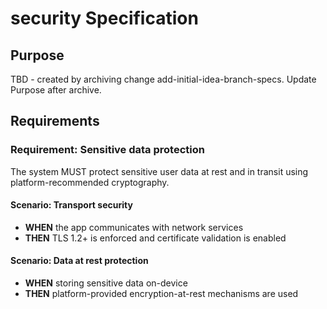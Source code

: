 # security Specification

## Purpose
TBD - created by archiving change add-initial-idea-branch-specs. Update Purpose after archive.
## Requirements
### Requirement: Sensitive data protection
The system MUST protect sensitive user data at rest and in transit using platform-recommended cryptography.

#### Scenario: Transport security
- **WHEN** the app communicates with network services
- **THEN** TLS 1.2+ is enforced and certificate validation is enabled

#### Scenario: Data at rest protection
- **WHEN** storing sensitive data on-device
- **THEN** platform-provided encryption-at-rest mechanisms are used

